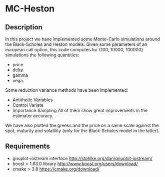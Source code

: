 # MC-Heston


## Description ##
In this project we have implemented some Monte-Carlo simulations around the Black-Scholes and Heston models.
Given some parameters of an european call option, this code computes for {100, 10000, 100000} simulations the following quantities:
- price
- delta
- gamma
- vega

Some reduction variance methods have been implemented:
- Antithetic Variables
- Control Variate
- Importance Sampling
All of them show great improvements in the estimator accuracy.

We have also plotted the greeks and the price on a same scale against the spot, maturity and volatility (only for the Black-Scholes model in the latter).


## Requirements ##
- gnuplot-iostream interface http://stahlke.org/dan/gnuplot-iostream/
- boost > 1.63.0 library http://www.boost.org/users/download/
- cmake > 3.8 https://cmake.org/download/
